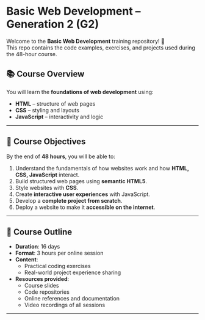 # Basic Web Development – Generation 2 (G2)

Welcome to the **Basic Web Development** training repository! 🎉  
This repo contains the code examples, exercises, and projects used during the 48-hour course.  


## 📚 Course Overview
You will learn the **foundations of web development** using:
- **HTML** – structure of web pages
- **CSS** – styling and layouts
- **JavaScript** – interactivity and logic

---

## 🎯 Course Objectives
By the end of **48 hours**, you will be able to:
1. Understand the fundamentals of how websites work and how **HTML, CSS, JavaScript** interact.  
2. Build structured web pages using **semantic HTML5**.  
3. Style websites with **CSS**.  
4. Create **interactive user experiences** with JavaScript.  
5. Develop a **complete project from scratch**.  
6. Deploy a website to make it **accessible on the internet**.  

---

## 📝 Course Outline
- **Duration**: 16 days  
- **Format**: 3 hours per online session  
- **Content**:  
  - Practical coding exercises  
  - Real-world project experience sharing  
- **Resources provided**:  
  - Course slides  
  - Code repositories  
  - Online references and documentation  
  - Video recordings of all sessions  

---
